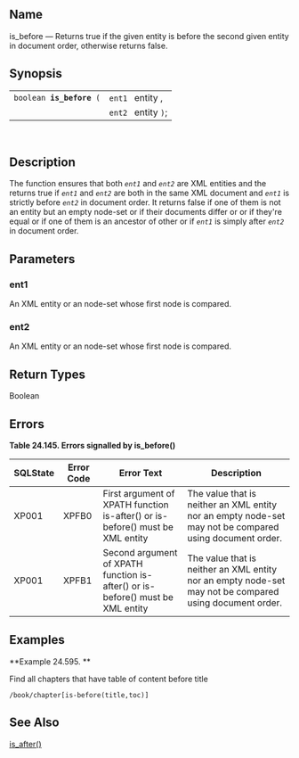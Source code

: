 <div>

<div>

</div>

<div>

## Name

is_before — Returns true if the given entity is before the second given
entity in document order, otherwise returns false.

</div>

<div>

## Synopsis

<div>

|                               |                     |
|-------------------------------|---------------------|
| `boolean `**`is_before`**` (` | `ent1 ` entity ,    |
|                               | `ent2 ` entity `)`; |

<div>

 

</div>

</div>

</div>

<div>

## Description

The function ensures that both *`ent1`* and *`ent2`* are XML entities
and the returns true if *`ent1`* and *`ent2`* are both in the same XML
document and *`ent1`* is strictly before *`ent2`* in document order. It
returns false if one of them is not an entity but an empty node-set or
if their documents differ or or if they're equal or if one of them is an
ancestor of other or if *`ent1`* is simply after *`ent2`* in document
order.

</div>

<div>

## Parameters

<div>

### ent1

An XML entity or an node-set whose first node is compared.

</div>

<div>

### ent2

An XML entity or an node-set whose first node is compared.

</div>

</div>

<div>

## Return Types

Boolean

</div>

<div>

## Errors

<div>

**Table 24.145. Errors signalled by is_before()**

<div>

| SQLState                              | Error Code                            | Error Text                                                                                                     | Description                                                                                             |
|---------------------------------------|---------------------------------------|----------------------------------------------------------------------------------------------------------------|---------------------------------------------------------------------------------------------------------|
| <span class="errorcode">XP001 </span> | <span class="errorcode">XPFB0 </span> | <span class="errortext">First argument of XPATH function is-after() or is-before() must be XML entity </span>  | The value that is neither an XML entity nor an empty node-set may not be compared using document order. |
| <span class="errorcode">XP001 </span> | <span class="errorcode">XPFB1 </span> | <span class="errortext">Second argument of XPATH function is-after() or is-before() must be XML entity </span> | The value that is neither an XML entity nor an empty node-set may not be compared using document order. |

</div>

</div>

  

</div>

<div>

## Examples

<div>

**Example 24.595. **

<div>

Find all chapters that have table of content before title

``` screen
/book/chapter[is-before(title,toc)]
```

</div>

</div>

  

</div>

<div>

## See Also

<a href="xpf_is_after.html" class="link" title="is_after">is_after()</a>

</div>

</div>
